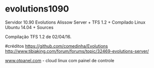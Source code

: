 
# evolutions1090
Servidor 10.90 Evolutions Alissow Server + TFS 1.2 + Compilado Linux Ubuntu 14.04 + Sources

Compilação TFS 1.2 de 02/04/16. 

#créditos
https://github.com/comedinha/Evolutions
http://www.tibiaking.com/forum/forums/topic/32469-evolutions-server/

www.otpanel.com - cloud linux com painel de controle

